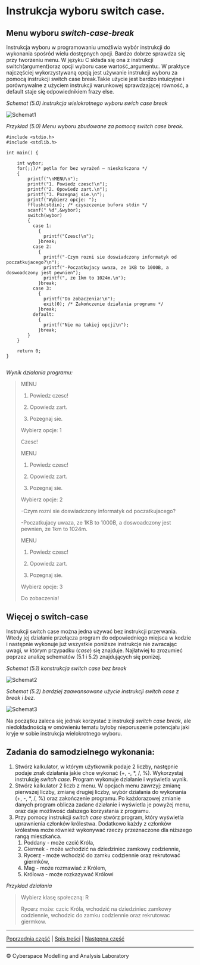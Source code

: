 # Instrukcja wyboru switch case.

## Menu wyboru _switch-case-break_

Instrukcja wyboru w programowaniu umożliwia wybór instrukcji do wykonania spośród wielu dostępnych opcji. Bardzo dobrze sprawdza się przy tworzeniu menu. W języku C składa się ona z instrukcji switch(argument)oraz opcji wyboru case wartość\_argumentu:_._ W praktyce najczęściej wykorzystywaną opcją jest używanie instrukcji wyboru za pomocą instrukcji switch case break.Takie użycie jest bardzo intuicyjne i porównywalne z użyciem instrukcji warunkowej sprawdzającej równość, a default staje się odpowiednikiem frazy else.

_Schemat (5.0) instrukcja wielokrotnego wyboru swich case break_

![Schemat1](https://user-images.githubusercontent.com/71324202/143785129-e9cbc369-dca7-419a-9da7-f4261d58f843.png)

_Przykład (5.0) Menu wyboru zbudowane za pomocą switch case break._

```
#include <stdio.h>
#include <stdlib.h>

int main() {
	
	int wybor;
	for(;;)/* pętla for bez wyrażeń – nieskończona */
	{
		printf("\nMENU\n");
		printf("1. Powiedz czesc!\n");
		printf("2. Opowiedz zart.\n");
		printf("3. Pozegnaj sie.\n");
		printf("Wybierz opcje: ");
		fflush(stdin); /* czyszczenie bufora stdin */
		scanf(" %d",&wybor);
		switch(wybor)
		{
		  case 1:
			{
			  printf("Czesc!\n");
			}break;
		  case 2:
			{
			  printf("-Czym rozni sie doswiadczony informatyk od poczatkujacego?\n");
			  printf("-Poczatkujacy uwaza, ze 1KB to 1000B, a doswoadczony jest pewnien");
			  printf(", ze 1km to 1024m.\n");
			}break;
		  case 3:
			{
			  printf("Do zobaczenia!\n");
			  exit(0); /* Zakończenie działania programu */
			}break;
		  default: 
			{
			  printf("Nie ma takiej opcji\n");
			}break;
		}	
	}

	return 0;
}


```

_Wynik działania programu:_

>MENU
>
>1. Powiedz czesc!
>
>2. Opowiedz zart.
>
>3. Pozegnaj sie.
>
>Wybierz opcje: 1
>
>Czesc!
>
>MENU
>
>1. Powiedz czesc!
>
>2. Opowiedz zart.
>
>3. Pozegnaj sie.
>
>Wybierz opcje: 2
>
>-Czym rozni sie doswiadczony informatyk od poczatkujacego?
>
>-Poczatkujacy uwaza, ze 1KB to 1000B, a doswoadczony jest pewnien, ze 1km to 1024m.
>
>MENU
>
>1. Powiedz czesc!
>
>2. Opowiedz zart.
>
>3. Pozegnaj sie.
>
>Wybierz opcje: 3
>
>Do zobaczenia!

## Więcej o switch-case

Instrukcji switch case można jedna używać bez instrukcji przerwania. Wtedy jej działanie przełącza program do odpowiedniego miejsca w kodzie i następnie wykonuje już wszystkie poniższe instrukcje nie zwracając uwagi, w którym przypadku (_case_) się znajduje. Najłatwiej to zrozumieć poprzez analizę schematów (5.1 i 5.2) znajdujących się poniżej.

_Schemat (5.1) konstrukcja switch case bez break_

![Schemat2](https://user-images.githubusercontent.com/71324202/143785138-5385ce36-9450-410b-b754-6cc07647195e.png)

_Schemat (5.2) bardziej zaawansowane użycie instrukcji switch case z break i bez._

![Schemat3](https://user-images.githubusercontent.com/71324202/143785139-24267703-57fc-40fd-9b2d-063517766286.png)


Na początku zaleca się jednak korzystać z instrukcji _switch case break_, ale niedokładnością w omówieniu tematu byłoby nieporuszenie potencjału jaki kryje w sobie instrukcja wielokrotnego wyboru.

## Zadania do samodzielnego wykonania:

1. Stwórz kalkulator, w którym użytkownik podaje 2 liczby, następnie podaje znak działania jakie chce wykonać (+, -, \*, /, %). Wykorzystaj instrukcję _switch case_. Program wykonuje działanie i wyświetla wynik.
2. Stwórz kalkulator 2 liczb z menu. W opcjach menu zawrzyj: zmianę pierwszej liczby, zmianę drugiej liczby, wybór działania do wykonania (+, -, \*, /, %) oraz zakończenie programu. Po każdorazowej zmianie danych program oblicza zadane działanie i wyświetla je powyżej menu, oraz daje możliwość dalszego korzystania z programu.
3. Przy pomocy instrukcji _switch case_ stwórz program, który wyświetla uprawnienia członków królestwa. Dodatkowo każdy z członków królestwa może również wykonywać rzeczy przeznaczone dla niższego rangą mieszkańca.
    1. Poddany - może czcić Króla,
    2. Giermek - może wchodzić na dziedziniec zamkowy codziennie,
    3. Rycerz - może wchodzić do zamku codziennie oraz rekrutować giermków,
    4. Mag - może rozmawiać z Królem,
    5. Królowa - może rozkazywać Królowi

_Przykład działania_
>Wybierz klasę społeczną: R
>
>Rycerz może: czcic Króla, wchodzić na dziedziniec zamkowy codziennie, wchodzic do zamku codziennie oraz rekrutowac giermkow.

***
[Poprzednia część](https://github.com/CyberMALab/Petle.git) | [Spis treści](https://github.com/CyberMALab/Wprowadzenie-do-programowania-w-j-zyku-ANSI-C.git) | [Następna część](https://github.com/CyberMALab/Wiecej-o-typach-zmiennych-i-nie-tylko.git)
***
&copy; Cyberspace Modelling and Analysis Laboratory
